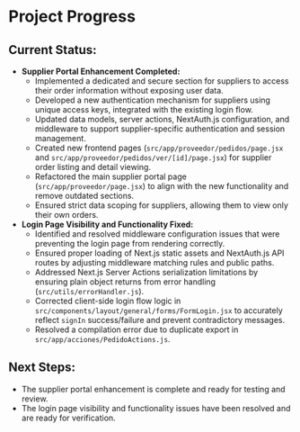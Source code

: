 # Project Progress

## Current Status:
- **Supplier Portal Enhancement Completed:**
    - Implemented a dedicated and secure section for suppliers to access their order information without exposing user data.
    - Developed a new authentication mechanism for suppliers using unique access keys, integrated with the existing login flow.
    - Updated data models, server actions, NextAuth.js configuration, and middleware to support supplier-specific authentication and session management.
    - Created new frontend pages (`src/app/proveedor/pedidos/page.jsx` and `src/app/proveedor/pedidos/ver/[id]/page.jsx`) for supplier order listing and detail viewing.
    - Refactored the main supplier portal page (`src/app/proveedor/page.jsx`) to align with the new functionality and remove outdated sections.
    - Ensured strict data scoping for suppliers, allowing them to view only their own orders.
- **Login Page Visibility and Functionality Fixed:**
    - Identified and resolved middleware configuration issues that were preventing the login page from rendering correctly.
    - Ensured proper loading of Next.js static assets and NextAuth.js API routes by adjusting middleware matching rules and public paths.
    - Addressed Next.js Server Actions serialization limitations by ensuring plain object returns from error handling (`src/utils/errorHandler.js`).
    - Corrected client-side login flow logic in `src/components/layout/general/forms/FormLogin.jsx` to accurately reflect `signIn` success/failure and prevent contradictory messages.
    - Resolved a compilation error due to duplicate export in `src/app/acciones/PedidoActions.js`.

## Next Steps:
- The supplier portal enhancement is complete and ready for testing and review.
- The login page visibility and functionality issues have been resolved and are ready for verification.
